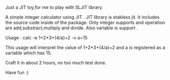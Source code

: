 Just a JIT toy,for me to play with SLJIT library.

A simple integer calculator using JIT . JIT library is stakless jit. It includes the source code inside of the package.  Only integer supports and operation are add,substract,multiply and divide. Also variable is support . 

Usage : calc -e 1+2\*3+(4/a)+2 -v a=15

This usage will interpret the value of 1+2\*3+(4/a)+2 and a is registered as a variable which has 15. 

Craft it in about 2 hours, no too much test done. 

Have fun :)

